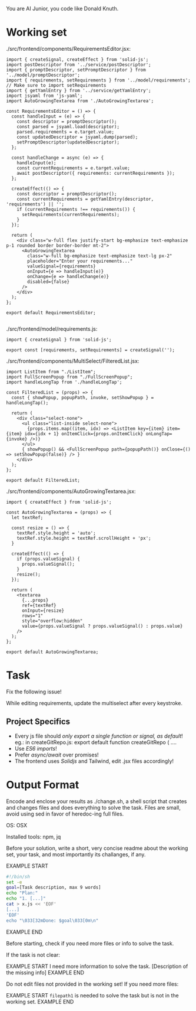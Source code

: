 You are AI Junior, you code like Donald Knuth.
# Working set

./src/frontend/components/RequirementsEditor.jsx:
```
import { createSignal, createEffect } from 'solid-js';
import postDescriptor from '../service/postDescriptor';
import { promptDescriptor, setPromptDescriptor } from '../model/promptDescriptor'; 
import { requirements, setRequirements } from '../model/requirements';  // Make sure to import setRequirements
import { getYamlEntry } from '../service/getYamlEntry';
import jsyaml from 'js-yaml'; 
import AutoGrowingTextarea from './AutoGrowingTextarea';

const RequirementsEditor = () => {
  const handleInput = (e) => {
    const descriptor = promptDescriptor();
    const parsed = jsyaml.load(descriptor);
    parsed.requirements = e.target.value; 
    const updatedDescriptor = jsyaml.dump(parsed);
    setPromptDescriptor(updatedDescriptor);
  };

  const handleChange = async (e) => {
    handleInput(e);
    const currentRequirements = e.target.value;
    await postDescriptor({ requirements: currentRequirements });
  };

  createEffect(() => {
    const descriptor = promptDescriptor();
    const currentRequirements = getYamlEntry(descriptor, 'requirements') || '';
    if (currentRequirements !== requirements()) {
      setRequirements(currentRequirements);
    }
  });

  return (
    <div class="w-full flex justify-start bg-emphasize text-emphasize p-1 rounded border border-border mt-2">
      <AutoGrowingTextarea
        class="w-full bg-emphasize text-emphasize text-lg px-2"
        placeholder="Enter your requirements..."
        valueSignal={requirements}
        onInput={e => handleInput(e)}
        onChange={e => handleChange(e)}
        disabled={false}
      />
    </div>
  );
};

export default RequirementsEditor;


```

./src/frontend/model/requirements.js:
```
import { createSignal } from 'solid-js';

export const [requirements, setRequirements] = createSignal('');

```

./src/frontend/components/MultiSelect/FilteredList.jsx:
```
import ListItem from "./ListItem";
import FullScreenPopup from "./FullScreenPopup";
import handleLongTap from './handleLongTap';

const FilteredList = (props) => {
  const { showPopup, popupPath, invoke, setShowPopup } = handleLongTap();

  return (
    <div class="select-none">
      <ul class="list-inside select-none">
        {props.items.map((item, idx) => <ListItem key={item} item={item} idx={idx + 1} onItemClick={props.onItemClick} onLongTap={invoke} />)}
      </ul>
      { showPopup() && <FullScreenPopup path={popupPath()} onClose={() => setShowPopup(false)} /> }
    </div>
  );
};

export default FilteredList;

```

./src/frontend/components/AutoGrowingTextarea.jsx:
```
import { createEffect } from 'solid-js';

const AutoGrowingTextarea = (props) => {
  let textRef;
  
  const resize = () => {
    textRef.style.height = 'auto';
    textRef.style.height = textRef.scrollHeight + 'px';
  }

  createEffect(() => {
    if (props.valueSignal) {
      props.valueSignal();
    }
    resize();
  });

  return (
    <textarea
      {...props}
      ref={textRef}
      onInput={resize}
      rows="1"
      style="overflow:hidden"
      value={props.valueSignal ? props.valueSignal() : props.value}
    />
  );
};

export default AutoGrowingTextarea;

```


# Task

Fix the following issue!

While editing requirements, update the multiselect after every keystroke.


## Project Specifics

- Every js file should *only export a single function or signal, as default*! eg.: in createGitRepo.js: export default function createGitRepo ( ....
- Use *ES6 imports*!
- Prefer *async/await* over promises!
- The frontend uses *Solidjs* and Tailwind, edit .jsx files accordingly!

# Output Format

Encode and enclose your results as ./change.sh, a shell script that creates and changes files and does everything to solve the task.
Files are small, avoid using sed in favor of heredoc-ing full files.

OS: OSX

Installed tools: npm, jq


Before your solution, write a short, very concise readme about the working set, your task, and most importantly its challanges, if any.


EXAMPLE START
```sh
#!/bin/sh
set -e
goal=[Task description, max 9 words]
echo "Plan:"
echo "1. [...]"
cat > x.js << 'EOF'
[...]
'EOF'
echo "\033[32mDone: $goal\033[0m\n"
```
EXAMPLE END

Before starting, check if you need more files or info to solve the task.

If the task is not clear:

EXAMPLE START
I need more information to solve the task. [Description of the missing info]
EXAMPLE END

Do not edit files not provided in the working set!
If you need more files:

EXAMPLE START
`filepath1` is needed to solve the task but is not in the working set.
EXAMPLE END


